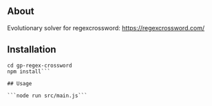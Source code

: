## About
Evolutionary solver for regexcrossword: https://regexcrossword.com/

## Installation

```git clone ...
cd gp-regex-crossword
npm install```

## Usage

```node run src/main.js```
